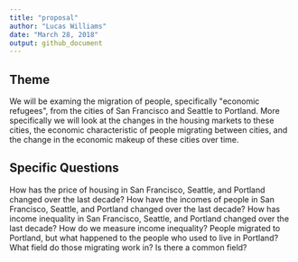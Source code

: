 ```yaml
---
title: "proposal"
author: "Lucas Williams"
date: "March 28, 2018"
output: github_document
---
```


## Theme
We will be examing the migration of people, specifically "economic refugees", from the cities of San Francisco and Seattle to Portland. More specifically we will look at the changes in the housing markets to these cities, the economic characteristic of people migrating between cities, and the change in the economic makeup of these cities over time. 

## Specific Questions
How has the price of housing in San Francisco, Seattle, and Portland changed over the last decade?
How have the incomes of people in San Francisco, Seattle, and Portland changed over the last decade?
How has income inequality in San Francisco, Seattle, and Portland changed over the last decade?
How do we measure income inequality?
People migrated to Portland, but what happened to the people who used to live in Portland?
What field do those migrating work in? Is there a common field?

